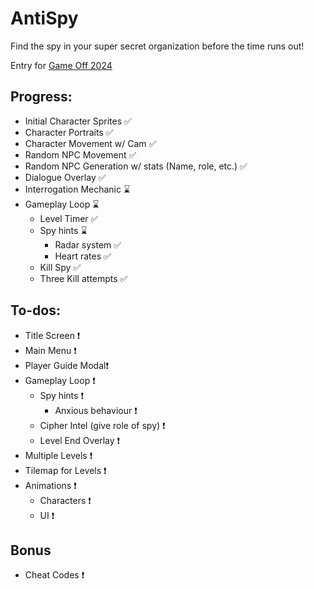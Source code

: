 # AntiSpy
Find the spy in your super secret organization before the time runs out!

Entry for [Game Off 2024](https://itch.io/jam/game-off-2024)

## Progress:
- Initial Character Sprites ✅
- Character Portraits ✅
- Character Movement w/ Cam ✅
- Random NPC Movement ✅
- Random NPC Generation w/ stats (Name, role, etc.) ✅
- Dialogue Overlay ✅
- Interrogation Mechanic ⌛
- Gameplay Loop ⌛
    - Level Timer ✅
    - Spy hints ⌛
        - Radar system ✅
        - Heart rates ✅
    - Kill Spy ✅
    - Three Kill attempts ✅
    
## To-dos:
- Title Screen ❗
- Main Menu ❗
- Player Guide Modal❗
- Gameplay Loop ❗
    - Spy hints ❗
        - Anxious behaviour ❗
    - Cipher Intel (give role of spy) ❗
    - Level End Overlay ❗
- Multiple Levels ❗
- Tilemap for Levels ❗
- Animations ❗
    - Characters ❗
    - UI ❗

## Bonus
- Cheat Codes ❗